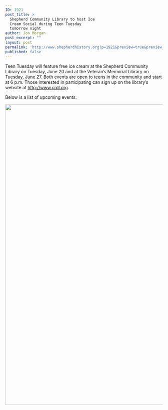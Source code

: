 ```yaml
---
ID: 1921
post_title: >
  Shepherd Community Library to host Ice
  Cream Social during Teen Tuesday
  tomorrow night
author: Jon Morgan
post_excerpt: ""
layout: post
permalink: 'http://www.shepherdhistory.org?p=1921&preview=true&preview_id=1921'
published: false
---
```

Teen Tuesday will feature free ice cream at the Shepherd Community Library on Tuesday, June 20 and at the Veteran’s Memorial Library on Tuesday, June 27. Both events are open to teens in the community and start at 6 p.m. Those interested in participating can sign up on the library’s website at http://www.crdl.org.

Below is a list of upcoming events:

<img title="" src="http://www.shepherdhistory.org/wp-content/uploads/2017/06/null-4.png" alt="" width="540" height="960" />